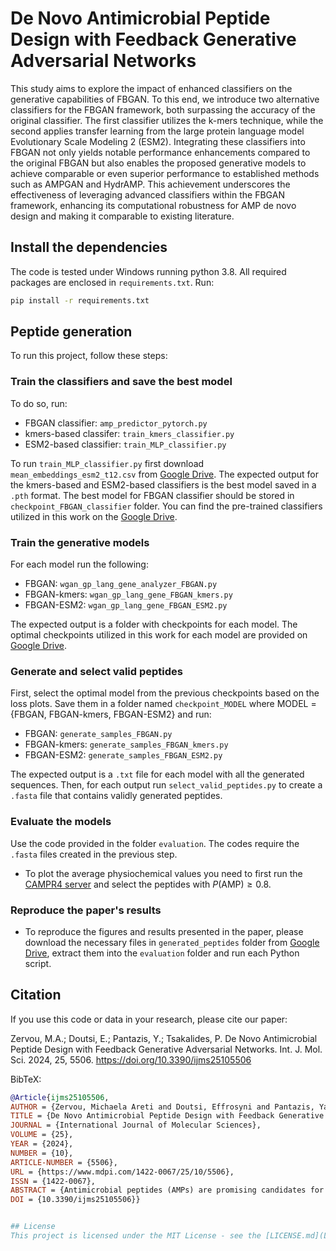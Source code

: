 # De Novo Antimicrobial Peptide Design with Feedback Generative Adversarial Networks

 This study aims to explore the impact of enhanced classifiers on the generative capabilities
of FBGAN. To this end, we introduce two alternative classifiers for the FBGAN framework, both
surpassing the accuracy of the original classifier. The first classifier utilizes the k-mers technique,
while the second applies transfer learning from the large protein language model Evolutionary Scale
Modeling 2 (ESM2). Integrating these classifiers into FBGAN not only yields notable performance
enhancements compared to the original FBGAN but also enables the proposed generative models
to achieve comparable or even superior performance to established methods such as AMPGAN
and HydrAMP. This achievement underscores the effectiveness of leveraging advanced classifiers
within the FBGAN framework, enhancing its computational robustness for AMP de novo design and
making it comparable to existing literature.

## Install the dependencies
The code is tested under Windows running python 3.8. All required packages are enclosed in `requirements.txt`. Run:
```bash
pip install -r requirements.txt
```
## Peptide generation
To run this project, follow these steps:

### Train the classifiers and save the best model
To do so, run:  
- FBGAN classifier: `amp_predictor_pytorch.py`
- kmers-based classifer: `train_kmers_classifier.py`
- ESM2-based classifier: `train_MLP_classifier.py`
  
To run `train_MLP_classifier.py` first download `mean_embeddings_esm2_t12.csv` from [Google Drive](https://drive.google.com/drive/folders/1ZqWM7aBK1EmOc13uP7a4D03Llztb7uvO?usp=sharing). The expected output for the kmers-based and ESM2-based classifiers is the best model saved in a `.pth` format. The best model for FBGAN classifier should be stored in `checkpoint_FBGAN_classifier` folder. You can find the pre-trained classifiers utilized in this work on the [Google Drive](https://drive.google.com/drive/folders/1ZqWM7aBK1EmOc13uP7a4D03Llztb7uvO?usp=sharing).

### Train the generative models
For each model run the following:
- FBGAN: `wgan_gp_lang_gene_analyzer_FBGAN.py`
- FBGAN-kmers: `wgan_gp_lang_gene_FBGAN_kmers.py`
- FBGAN-ESM2: `wgan_gp_lang_gene_FBGAN_ESM2.py`
  
The expected output is a folder with checkpoints for each model. The optimal checkpoints utilized in this work for each model are provided on [Google Drive](https://drive.google.com/drive/folders/1ZqWM7aBK1EmOc13uP7a4D03Llztb7uvO?usp=sharing).

### Generate and select valid peptides
First, select the optimal model from the previous checkpoints based on the loss plots. Save them in a folder named `checkpoint_MODEL` where MODEL = {FBGAN, FBGAN-kmers, FBGAN-ESM2} and run:
- FBGAN: `generate_samples_FBGAN.py`
- FBGAN-kmers: `generate_samples_FBGAN_kmers.py`
- FBGAN-ESM2: `generate_samples_FBGAN_ESM2.py`
  
The expected output is a `.txt` file for each model with all the generated sequences. Then, for each output run `select_valid_peptides.py` to create a `.fasta` file that contains validly generated peptides.

### Evaluate the models
Use the code provided in the folder `evaluation`. The codes require the `.fasta` files created in the previous step.
- To plot the average physiochemical values you need to first run the [CAMPR4 server](https://camp.bicnirrh.res.in/predict/) and select the peptides with $P(\text{AMP}) \geq 0.8$.

### Reproduce the paper's results
* To reproduce the figures and results presented in the paper, please download the necessary files in `generated_peptides` folder from [Google Drive](https://drive.google.com/drive/folders/1ZqWM7aBK1EmOc13uP7a4D03Llztb7uvO?usp=sharing), extract them into the `evaluation` folder and run each Python script.

## Citation
If you use this code or data in your research, please cite our paper:

Zervou, M.A.; Doutsi, E.; Pantazis, Y.; Tsakalides, P. De Novo Antimicrobial Peptide Design with Feedback Generative Adversarial Networks. Int. J. Mol. Sci. 2024, 25, 5506. https://doi.org/10.3390/ijms25105506

BibTeX:
```bibtex
@Article{ijms25105506,
AUTHOR = {Zervou, Michaela Areti and Doutsi, Effrosyni and Pantazis, Yannis and Tsakalides, Panagiotis},
TITLE = {De Novo Antimicrobial Peptide Design with Feedback Generative Adversarial Networks},
JOURNAL = {International Journal of Molecular Sciences},
VOLUME = {25},
YEAR = {2024},
NUMBER = {10},
ARTICLE-NUMBER = {5506},
URL = {https://www.mdpi.com/1422-0067/25/10/5506},
ISSN = {1422-0067},
ABSTRACT = {Antimicrobial peptides (AMPs) are promising candidates for new antibiotics due to their broad-spectrum activity against pathogens and reduced susceptibility to resistance development. Deep-learning techniques, such as deep generative models, offer a promising avenue to expedite the discovery and optimization of AMPs. A remarkable example is the Feedback Generative Adversarial Network (FBGAN), a deep generative model that incorporates a classifier during its training phase. Our study aims to explore the impact of enhanced classifiers on the generative capabilities of FBGAN. To this end, we introduce two alternative classifiers for the FBGAN framework, both surpassing the accuracy of the original classifier. The first classifier utilizes the k-mers technique, while the second applies transfer learning from the large protein language model Evolutionary Scale Modeling 2 (ESM2). Integrating these classifiers into FBGAN not only yields notable performance enhancements compared to the original FBGAN but also enables the proposed generative models to achieve comparable or even superior performance to established methods such as AMPGAN and HydrAMP. This achievement underscores the effectiveness of leveraging advanced classifiers within the FBGAN framework, enhancing its computational robustness for AMP de novo design and making it comparable to existing literature.},
DOI = {10.3390/ijms25105506}}


## License
This project is licensed under the MIT License - see the [LICENSE.md](LICENSE.md) file for details.
